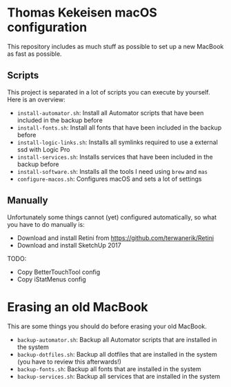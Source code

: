 # Thomas Kekeisen macOS configuration

This repository includes as much stuff as possible to set up a new MacBook as fast as possible.

## Scripts

This project is separated in a lot of scripts you can execute by yourself.
Here is an overview:

* `install-automator.sh`:   Install all Automator scripts that have been included in the backup before
* `install-fonts.sh`:       Install all fonts that have been included in the backup before
* `install-logic-links.sh`: Installs all symlinks required to use a external ssd with Logic Pro 
* `install-services.sh`:    Installs services that have been included in the backup before
* `install-software.sh`:    Installs all the tools I need using `brew` and `mas`
* `configure-macos.sh`:     Configures macOS and sets a lot of settings

## Manually

Unfortunately some things cannot (yet) configured automatically, 
so what you have to do manually is:

* Download and install Retini from https://github.com/terwanerik/Retini
* Download and install SketchUp 2017


TODO:
* Copy BetterTouchTool config
* Copy iStatMenus config


# Erasing an old MacBook

This are some things you should do before erasing your old MacBook.

* `backup-automator.sh`: Backup all Automator scripts that are installed in the system
* `backup-dotfiles.sh`:  Backup all dotfiles that are installed in the system (you have to review this afterwards!)
* `backup-fonts.sh`:     Backup all fonts that are installed in the system
* `backup-services.sh`:  Backup all services that are installed in the system